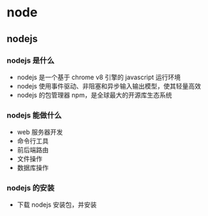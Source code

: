 # node

## nodejs

### nodejs 是什么

-   nodejs 是一个基于 chrome v8 引擎的 javascript 运行环境
-   nodejs 使用事件驱动、非阻塞和异步输入输出模型，使其轻量高效
-   nodejs 的包管理器 npm，是全球最大的开源库生态系统

### nodejs 能做什么

-   web 服务器开发
-   命令行工具
-   前后端路由
-   文件操作
-   数据库操作

### nodejs 的安装

-   下载 nodejs 安装包，并安装
